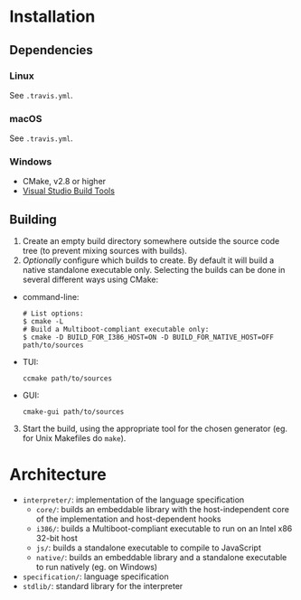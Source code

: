 # Installation

## Dependencies

### Linux

See `.travis.yml`.

### macOS

See `.travis.yml`.

### Windows

- CMake, v2.8 or higher
- [Visual Studio Build Tools](https://www.visualstudio.com/thank-you-downloading-visual-studio/?sku=BuildTools)

## Building

1. Create an empty build directory somewhere outside the source code tree (to prevent mixing sources with builds).
2. *Optionally* configure which builds to create. By default it will build a native standalone executable only. Selecting the builds can be done in several different ways using CMake:
  - command-line:
    ```
    # List options:
    $ cmake -L
    # Build a Multiboot-compliant executable only:
    $ cmake -D BUILD_FOR_I386_HOST=ON -D BUILD_FOR_NATIVE_HOST=OFF path/to/sources
    ```
  - TUI:
    ```
    ccmake path/to/sources
    ```
  - GUI:
    ```
    cmake-gui path/to/sources
    ```
3. Start the build, using the appropriate tool for the chosen generator (eg. for Unix Makefiles do `make`).

# Architecture

- `interpreter/`: implementation of the language specification
  - `core/`: builds an embeddable library with the host-independent core of the implementation and host-dependent hooks
  - `i386/`: builds a Multiboot-compliant executable to run on an Intel x86 32-bit host
  - `js/`: builds a standalone executable to compile to JavaScript
  - `native/`: builds an embeddable library and a standalone executable to run natively (eg. on Windows)
- `specification/`: language specification
- `stdlib/`: standard library for the interpreter
